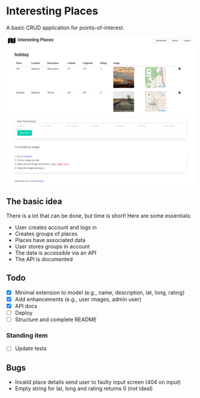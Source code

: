 # Interesting Places

A basic CRUD application for points-of-interest.

![example screenshot](./assets/screenshot.png)

## The basic idea

There is a lot that can be done, but time is short!
Here are some essentials:

* User creates account and logs in
* Creates groups of places
* Places have associated data
* User stores groups in account
* The data is accessible via an API
* The API is documented

## Todo

* [x] Minimal extension to model (e.g., name, description, lat, long, rating)
* [x] Add enhancements (e.g., user images, admin user)
* [x] API docs
* [ ] Deploy
* [ ] Structure and complete README

### Standing item

* [ ] Update tests

## Bugs

* Invalid place details send user to faulty input screen (404 on input)
* Empty string for lat, long and rating returns 0 (not ideal)
